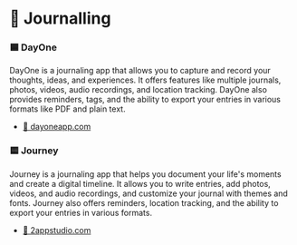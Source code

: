 # 📓 Journalling

### 🟦 DayOne
DayOne is a journaling app that allows you to capture and record your thoughts, ideas, and experiences. It offers features like multiple journals, photos, videos, audio recordings, and location tracking. DayOne also provides reminders, tags, and the ability to export your entries in various formats like PDF and plain text.
- [🔗 dayoneapp.com](https://dayoneapp.com/)

### 🟨 Journey
Journey is a journaling app that helps you document your life's moments and create a digital timeline. It allows you to write entries, add photos, videos, and audio recordings, and customize your journal with themes and fonts. Journey also offers reminders, location tracking, and the ability to export your entries in various formats.
- [🔗 2appstudio.com](https://2appstudio.com/journey/)